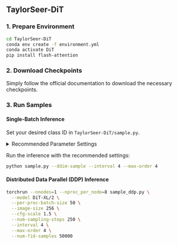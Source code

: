 ## TaylorSeer-DiT

### 1. Prepare Environment

```bash
cd TaylorSeer-DiT
conda env create -f environment.yml
conda activate DiT
pip install flash-attention
```

### 2. Download Checkpoints

Simply follow the official documentation to download the necessary checkpoints.

### 3. Run Samples

#### Single-Batch Inference

Set your desired class ID in `TaylorSeer-DiT/sample.py`.

<details>
  <summary>Recommended Parameter Settings</summary>
  
  It is recommended to use `interval=4` and `max_order=4`, as this configuration achieves **3.57× computation compression** while only increasing FID by **0.17**. In contrast, previous methods at the same compression level resulted in an **FID increase of at least 1.10**.  
  You can also experiment with different parameter configurations to suit your needs. For example:  
  - `interval=3, max_order=3`: FID is **2.34**, compared to **2.32** without acceleration, showing almost no change.
</details>

Run the inference with the recommended settings:

```bash
python sample.py --ddim-sample --interval 4 --max-order 4
```

#### Distributed Data Parallel (DDP) Inference

```bash
torchrun --nnodes=1 --nproc_per_node=8 sample_ddp.py \
  --model DiT-XL/2 \
  --per-proc-batch-size 50 \
  --image-size 256 \
  --cfg-scale 1.5 \
  --num-sampling-steps 250 \
  --interval 4 \
  --max-order 4 \
  --num-fid-samples 50000
```